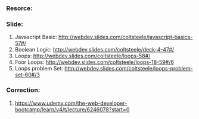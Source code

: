 ### Resorce:


### Slide:

1. Javascript Basic: http://webdev.slides.com/coltsteele/javascript-basics-57#/
2. Boolean Logic: http://webdev.slides.com/coltsteele/deck-4-47#/
3. Loops: http://webdev.slides.com/coltsteele/loops-58#/
4. Foor Loops: http://webdev.slides.com/coltsteele/loops-18-59#/6
5. Loops problem Set: http://webdev.slides.com/coltsteele/loops-problem-set-60#/3

### Correction:

1. https://www.udemy.com/the-web-developer-bootcamp/learn/v4/t/lecture/6246078?start=0